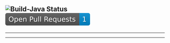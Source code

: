 ## ![Build-Java Status](https://github.com/RahulVadisetty91/RestService/actions/workflows/build.yml/badge.svg?branch=develop/pipeline)<br/><img alt="GitHub pull requests" src=".github/badges/open-pr-count.svg">



---



---

